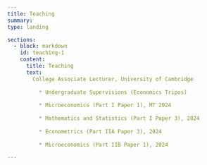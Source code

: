 ```yaml
---
title: Teaching 
summary: 
type: landing

sections:
  - block: markdown
    id: teaching-1
    content:  
      title: Teaching
      text: 
        College Associate Lecturer, University of Cambridge
        
          * Undergraduate Supervisions (Economics Tripos)
        
          * Microeconomics (Part I Paper 1), MT 2024
        
          * Mathematics and Statistics (Part I Paper 3), 2024
        
          * Econometrics (Part IIA Paper 3), 2024
        
          * Microeconomics (Part IIB Paper 1), 2024

---
```

